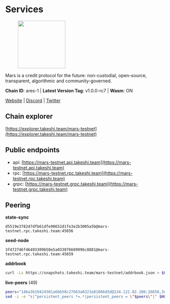 # Services

<figure><img src="https://github.com/takeshi-val/Logo/raw/main/mars.png" width="150" alt=""><figcaption></figcaption></figure>

Mars is a credit protocol for the future: non-custodial,  open-source, transparent, algorithmic and community-governed.

**Chain ID**: ares-1 | **Latest Version Tag**: v1.0.0-rc7 | **Wasm**: ON

[Website](https://marsprotocol.io) | [Discord](https://discord.gg/marsprotocol) | [Twitter](https://twitter.com/mars_protocol)




## Chain explorer
[https://explorer.takeshi.team/mars-testnet](https://explorer.takeshi.team/mars-testnet)

## Public endpoints

* api: [https://mars-testnet.api.takeshi.team](https://mars-testnet.api.takeshi.team)
* rpc: [https://mars-testnet.rpc.takeshi.team](https://mars-testnet.rpc.takeshi.team)
* grpc: [https://mars-testnet.grpc.takeshi.team](https://mars-testnet.grpc.takeshi.team)

## Peering

**state-sync**

```text
d5519e378247dfb61dfe90652d1fe3e2b3005a5b@mars-testnet.rpc.takeshi.team:45656
```

**seed-node**

```text
3f472746f46493309650e5a033076689996c8881@mars-testnet.rpc.takeshi.team:45659
```

**addrbook**
```bash
curl -Ls https://snapshots.takeshi.team/mars-testnet/addrbook.json > $HOME/.mars/config/addrbook.json
```

**live-peers** (49)
```bash
peers="14ba3b19424301a6bb58c27663a0323a81866d5d@134.122.82.186:26656,3eaaee7219bbecf44998a1f95bb7ce01c669dd22@135.125.5.34:55556,c5c50697d6438a5201ab460f38c130aed88fd214@212.23.222.126:26656,adc3f9a1af20dd3439c48548016b7716deac87f9@65.109.93.115:30656,c8c86e0b8a9832361b3c306aa1ef270fdc96f43e@95.217.118.96:26878,e5577ecbf793ce92ce5993c4841a340a4c9db64b@65.108.204.119:46656,ac73f0ba9b2111a83abe35cf12b361c360ce7e24@185.219.142.32:17656,d5519e378247dfb61dfe90652d1fe3e2b3005a5b@65.109.68.190:45656,f1bc9d703500d54fdc2802552d2e31449028dea7@148.251.53.202:26656,714dfd0efb57197bbcf96b1f8ce9c2cdafd84b72@185.245.183.172:39656,f9855d1a7be36a228035358fc3ab7f3ce7353e5a@65.109.24.121:26656,e4662fe7ec1a724063fa10654da1581a722dba0b@138.2.95.245:20656,9e6eac82887f7422bc49651f8ffda6bfd2848f53@74.208.244.144:20656,cebe0a3be105df1c5682bfcb9692b43bed8b4378@178.208.252.54:28656,cbe8b74723f5507fb12c81ac263f11eeda0f0c7b@65.109.88.178:26656,1fb28068ba58e0386c5204ab6a378c1dec9d2acf@65.109.88.254:36656,7c7f52bf26d5ec2dcc9e016c0f521e0b2fe77fcd@95.214.55.25:26656,643e745c800b97fb28565f7c077c8c67375dd9c7@65.108.244.233:26656,4b66ccb20f36e46b980b54f7cd96ee8c4b603a90@65.108.72.233:12656,bd87469e6e9240c5c4e15b464daacd2b86118e2f@82.65.197.168:26656,1a026f66b85594cf1d842c6f00f665f6d8baddf2@65.108.126.35:33656,5c2a752c9b1952dbed075c56c600c3a79b58c395@178.211.139.77:27056,c5a39b97f56d73185ceb904899c65ad8d1390364@199.175.98.135:26656,4e58d31ab802dfc20beb398cf86efede5c7faf08@65.108.231.238:36656,1f19076a29f6f1a01c7ec2d82f66ff7eeb86c875@185.177.116.151:20656,09203a69a212cba7516c9928800fb7de4dc7b52b@159.69.138.47:33656,4e6467322dc065917bccab4784041d32a4c1e27a@34.170.137.53:20656,9cbfc4ce6f6825e31f4fa517bbe853bd98449c7b@37.187.78.201:45656,2fb0eb08adb9ea1f7965efb65974948e8c234fef@116.202.165.116:33656,5bca99161a02e45e9e3fe6303728f8fd13d3d9d8@65.108.69.68:26757,9c55f0518b9cb5c4000a7229707f00b787003757@192.99.14.194:26656,a841d3e526089172867a73b709fd14e1d9fb87bd@65.108.231.124:22656,50c30cc77743dd2adc133f27a8896af015bf5c6d@91.107.242.217:26656,b9c1fb604f314a0b7340bdf2c44fa85ad67ed2ad@38.242.241.61:20656,9feb8bf7075da9c767fc7e5ecccc32fd719a6a7a@194.163.159.163:20656,9738dba326613b2514c0a658d884ae651d08b28e@144.91.70.120:34656,f0553f0d589675d7fa43fd484eb3d0f426129e8d@199.175.98.115:26656,db6231aafffcd7dff070d76771a9b77dd3ac6521@85.173.113.198:27656,839205193414395904a8f1927e5f1d3dbb83299b@95.217.216.130:26656,bd40811e571c11d45ae302e9ab5c47d63c55ad2f@65.108.73.124:25656,23a974706067275d6d293d14835a29bff2fd91b6@157.245.210.206:20656,ade06676777863cb7d360852616085761a68c544@46.4.53.94:26656,77c8fe95cc4a1b977e03bda41f47a4fa3e867895@185.202.236.112:20656,0a589d1ce953bb7acaaf5aa9002dfac36fc42649@199.175.98.136:26656,931d82351a5b96a1e9838008636b98c6e6b530bc@65.108.225.158:18556,2f626cb709818afae893a8238946cd176748c622@170.64.188.161:20656,d12988a6f4cd9ee49d63f3f2b50facf23bbbec13@199.175.98.112:28656,a4ca75792b6802bbe23f409166f29defc8f11b42@159.89.205.107:20656,a5b29b2751482f1a19317abe2086b547d3ef14fd@49.12.216.13:60556"
sed -i -e "s|^persistent_peers *=.*|persistent_peers = \"$peers\"|" $HOME/.mars/config/config.toml
```
